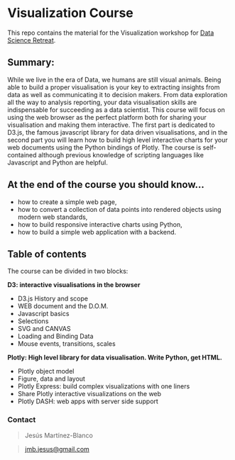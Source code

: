 # Visualization Course
This repo contains the material for the Visualization workshop for [Data Science Retreat](http://datascienceretreat.com/).

## Summary:
While we live in the era of Data, we humans are still visual animals.
Being able to build a proper visualisation is your key to extracting
insights from data as well as communicating it to decision makers.
From data exploration all the way to analysis reporting, your data
visualisation skills are indispensable for succeeding as a data scientist.
This course will focus on using the web browser as the perfect platform
both for sharing your visualisation and making them interactive.
The first part is dedicated to D3.js, the famous javascript library
for data driven visualisations, and in the second part you will learn
how to build high level interactive charts for your web documents using
the Python bindings of Plotly. The course is self-contained although previous
knowledge of scripting languages like Javascript and Python are helpful.

## At the end of the course you should know...

- how to create a simple web page,
- how to convert a collection of data points into rendered objects using modern web standards,
- how to build responsive interactive charts using Python,
- how to build a simple web application with a backend.

## Table of contents

The course can be divided in two blocks:

**D3: interactive visualisations in the browser**

- D3.js History and scope
- WEB document and the D.O.M.
- Javascript basics
- Selections
- SVG and CANVAS
- Loading and Binding Data
- Mouse events, transitions, scales

**Plotly: High level library for data visualisation. Write Python, get HTML.**

- Plotly object model
- Figure, data and layout
- Plotly Express: build complex visualizations with one liners
- Share Plotly interactive visualizations on the web
- Plotly DASH: web apps with server side support

### Contact
>Jesús Martínez-Blanco

>jmb.jesus@gmail.com
